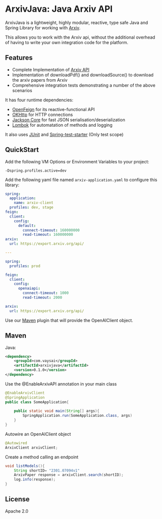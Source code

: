 ArxivJava: Java Arxiv API
==================================


ArxivJava is a lightweight, highly modular, reactive, type safe Java and
Spring Library for working with [Arxiv](https://arxiv.org/). 

This allows you to work with the Arxiv api, without the additional overhead of having to write your own
integration code for the platform.


Features
--------

-   Complete Implementation of [Arxiv API](https://arxiv.org/help/api/user-manual)
-   Implementation of downloadPdf() and downloadSource() to download the arxiv papers from Arxiv
-   Comprehensive integration tests demonstrating a number of the above scenarios



It has four runtime dependencies:


-   [OpenFeign](https://spring.io/projects/spring-cloud-openfeign) for its
    reactive-functional API
-   [OKHttp](https://square.github.io/okhttp/)
    for HTTP connections
-   [Jackson Core](https://github.com/FasterXML/jackson-core) for fast
    JSON serialisation/deserialization
-   [Lombok](https://projectlombok.org/) for automatation of methods and logging

It also uses
[JUnit](https://junit.org/junit5/) and [Spring-test-starter](https://docs.spring.io/spring-boot/docs/1.5.7.RELEASE/reference/html/boot-features-testing.html) (Only test scope)


QuickStart
---------

Add the following VM Options or Environment Variables to your project:

```
-Dspring.profiles.active=dev
```

Add the following yaml file named `arxiv-application.yaml` to configure this library:

```yaml
spring:
  application:
    name: arxiv-client
  profiles: dev, stage
feign:
  client:
    config:
      default:
        connect-timeout: 160000000
        read-timeout: 160000000
arxiv:
  url: https://export.arxiv.org/api/

---

spring:
  profiles: prod

feign:
  client:
    config:
      openaiapi:
        connect-timeout: 1000
        read-timeout: 2000

arxiv:
  url: https://export.arxiv.org/api/

```




Use our [Maven](https://github.com/web3j/web3j-maven-plugin) 
plugin that will provide the OpenAIClient object.

Maven
-----

Java:

```xml
<dependency>
    <groupId>com.vaysai</groupId>
    <artifactId>arxivjava</artifactId>
    <version>0.1.0</version>
</dependency>
```

Use the @EnableArxivAPI annotation in your main class

```java
@EnableArxivClient
@SpringApplication
public class SomeApplication{
    
    public static void main(String[] args){
        SpringApplication.run(SomeApplication.class, args)
    }
}
```

Autowire an OpenAIClient object

```java
@Autowired
ArxivClient arxivClient;
```

Create a method calling an endpoint
```java
void listModels(){
    String shortID= "2301.07094v1"
    ArxivPaper response = arxivClient.search(shortID);
    log.info(response);
}
```




License
------
Apache 2.0
